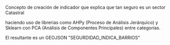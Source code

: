 Concepto de creación de indicador que explica que tan seguro es un sector Catastral 

haciendo uso de librerias como 
AHPy (Proceso de Análisis Jerárquico)
y Sklearn con PCA (Análisis de Componentes Principales) entre categorías.

El resultante es un GEOJSON "SEGURDIDAD_INDICA_BARRIOS"
